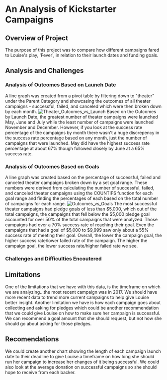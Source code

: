 # An Analysis of Kickstarter Campaigns  
## Overview of Project
The purpose of this project was to compare how different campaigns fared to Louise's play, 'Fever', in relation to their launch dates and funding goals.
## Analysis and Challenges
### Analysis of Outcomes Based on Launch Date
A line graph was created from a pivot table by filtering down to "theater" under the Parent Category and showcasing the outcomes of all theater campaigns - successful, failed, and canceled which were then broken down by each month.
![Theater_Outcomes_vs_Launch](https://user-images.githubusercontent.com/101950175/160508713-14195a86-1f6b-4a4d-ad8d-03687ed8a7af.png)
Based on the Outcomes by Launch Date, the greatest number of theater campaigns were launched May, June and July while the least number of campaigns were launched November and December.  However, if you look at the success rate percentage of the campaigns by month there wasn't a huge discrepency in the success rate percentage based on any month, just the number of campaigns that were launched. May did have the highest success rate percentage at about 67% though followed closely by June at a 65% success rate.
### Analysis of Outcomes Based on Goals
A line graph was created based on the percentage of successful, failed and canceled theater campaigns broken down by a set goal range. These numbers were derived from calculating the number of successful, failed, and canceled theater campaigns using the COUNTIFS function for each goal range and finding the percentages of each based on the total number of campaigns for each range.
![Outcomes_vs_Goals](https://user-images.githubusercontent.com/101950175/160509122-be0de0d7-109f-4640-a460-ee63f5c46a90.png)
The most successful theater campaigns had pledge goals of less than $5,000, which out of the total campaigns, the campaigns that fell below the $5,000 pledge goal accounted for over 50% of the total campaigns that were analyzed.  Those campaigns had over a 70% success rate of reaching their goal. Even the campaigns that had a goal of $5,000 to $9,999 saw only about a 55% success rate of meeting their goal. Overall, the lower the campaign goal, the higher success rate/lower failed rate of the campaign.  The higher the campaign goal, the lower success rate/higher failed rate we see. 
### Challenges and Difficulties Encoutered

## Limitations
One of the limitations that we have with this data, is the timeframe on which we are analyzing...the most recent campaign was in 2017.  We should have more recent data to trend more current campaigns to help give Louise better insight. Another limitation we have is how each campaign goes about collecting and asking for pledges which could be another recommendation that we could give Louise on how to make sure her campaign is successful.  We can recommend a goal amount that she should request, but not how she should go about asking for those pledges.
## Recomendations
We could create another chart showing the length of each campaign launch date to their deadline to give Louise a timeframe on how long she should run her campaign to increase her changes of it being successful.  We could also look at the average donation on successful campaigns so she should hope to receive from each backer.  
